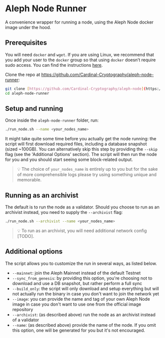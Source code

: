 # Aleph Node Runner

A convenience wrapper for running a node, using the Aleph Node docker image under the hood.

## Prerequisites

You will need `docker` and `wget`. If you are using Linux, we recommend that you add your user to the `docker` group so that using `docker` doesn’t require sudo access. You can find the instructions [here](https://docs.docker.com/engine/install/linux-postinstall/).

Clone the repo at https://github.com/Cardinal-Cryptography/aleph-node-runner:

```bash
git clone [https://github.com/Cardinal-Cryptography/aleph-node](https://github.com/Cardinal-Cryptography/aleph-node-runner)
cd aleph-node-runner
```

## Setup and running

Once inside the `aleph-node-runner` folder, run:

```bash
./run_node.sh --name <your_nodes_name>
```

It might take quite some time before you actually get the node running: the script will first download required files, including a database snapshot (sized ~100GB). You can alternatively skip this step by providing the `--skip` flag (see the 'Additional Options' section). The script will then run the node for you and you should start seeing some block-related output.

> 💡 The choice of <code>your_nodes_name</code> is entirely up to you but for the sake of more comprehensible logs please try using something unique and memorable.

## Running as an archivist

The default is to run the node as a validator. Should you choose to run as an archivist instead, you need to supply the `--archivist` flag:

```bash
./run_node.sh --archivist --name <your_nodes_name>
```

> 💡 To run as an archivist, you will need additional network config [TODO].

## Additional options

The script allows you to customize the run in several ways, as listed below.

* `--mainnet`: join the Aleph Mainnet instead of the default Testnet
* `--sync_from_genesis`: by providing this option, you're choosing not to download and use a DB snapshot, but rather perform a full sync
* `--build_only`: the script will only download and setup everything but will not actually run the binary in case you don't want to join the network yet
* `--image`: you can provide the name and tag of your own Aleph Node image in case you don't want to use one from the official image repository
* `--archivist`: (as described above) run the node as an archivist instead of a validator
* `--name`: (as described above) provide the name of the node. If you omit this option, one will be generated for you but it's not encouraged.

